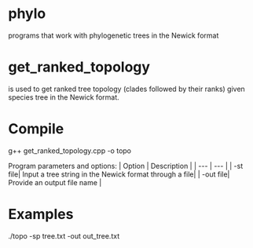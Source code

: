 # phylo
programs that work with phylogenetic trees in the Newick format

# get_ranked_topology
is used to get ranked tree topology (clades followed by their ranks) given species tree in the Newick format.

# Compile
g++ get_ranked_topology.cpp -o topo 

Program parameters and options:
| Option | Description |
| --- | --- |
| -st file|  Input a tree string in the Newick format through a file|
| -out file| Provide an output file name |

# Examples
./topo -sp tree.txt -out out_tree.txt
